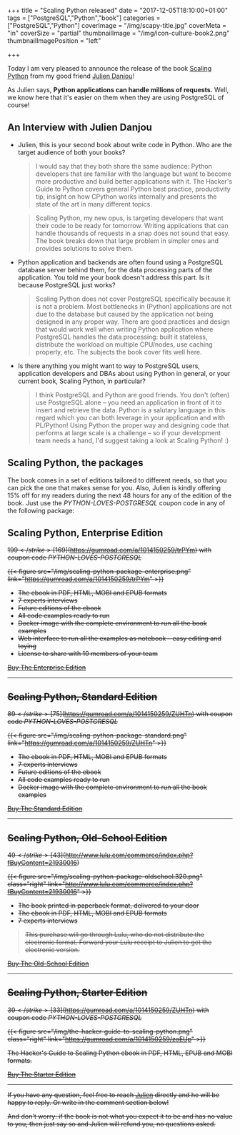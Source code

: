 +++
title = "Scaling Python released"
date = "2017-12-05T18:10:00+01:00"
tags = ["PostgreSQL","Python","book"]
categories = ["PostgreSQL","Python"]
coverImage = "/img/scapy-title.jpg"
coverMeta = "in"
coverSize = "partial"
thumbnailImage = "/img/icon-culture-book2.png"
thumbnailImagePosition = "left"

+++

Today I am very pleased to announce the release of the book [Scaling
Python](https://scaling-python.com) from my good friend [Julien
Danjou](https://julien.danjou.info/)!

As Julien says, **Python applications can handle millions of requests.**
Well, we know here that it's easier on them when they are using PostgreSQL
of course!

<!--more-->

## An Interview with Julien Danjou

  - Julien, this is your second book about write code in Python. Who are the
    target audience of both your books?

    > I would say that they both share the same audience: Python developers
    > that are familiar with the language but want to become more productive
    > and build better applications with it. The Hacker's Guide to Python
    > covers general Python best practice, productivity tip, insight on how
    > CPython works internally and presents the state of the art in many
    > different topics.
    
    > Scaling Python, my new opus, is targeting developers that want their
    > code to be ready for tomorrow. Writing applications that can handle
    > thousands of requests in a snap does not sound that easy. The book
    > breaks down that large problem in simpler ones and provides solutions
    > to solve them.
    
  - Python application and backends are often found using a PostgreSQL
    database server behind them, for the data processing parts of the
    application. You told me your book doesn't address this part. Is it
    because PostgreSQL just works?

    > Scaling Python does not cover PostgreSQL specifically because it is
    > not a problem. Most bottlenecks in (Python) applications are not due
    > to the database but caused by the application not being designed in
    > any proper way. There are good practices and design that would work
    > well when writing Python application where PostgreSQL handles the data
    > processing: built it stateless, distribute the workload on multiple
    > CPU/nodes, use caching properly, etc. The subjects the book cover fits
    > well here.

  - Is there anything you might want to way to PostgreSQL users, application
    developers and DBAs about using Python in general, or your current book,
    Scaling Python, in particular?

    > I think PostgreSQL and Python are good friends. You don't (often) use
    > PostgreSQL alone – you need an application in front of it to insert
    > and retrieve the data. Python is a salutary language in this regard
    > which you can both leverage in your application and with PL/Python!
    > Using Python the proper way and designing code that performs at large
    > scale is a challenge – so if your development team needs a hand, I'd
    > suggest taking a look at Scaling Python! :)

## Scaling Python, the packages

The book comes in a set of editions tailored to different needs, so that you
can pick the one that makes sense for you. Also, Julien is kindly offering
15% off for my readers during the next 48 hours for any of the edition of
the book. Just use the *PYTHON-LOVES-POSTGRESQL* coupon code in any of the
following package:

## Scaling Python, Enterprise Edition

<strike>$199</strike> [$169](https://gumroad.com/a/1014150259/trPYm) with
coupon code *PYTHON-LOVES-POSTGRESQL*

{{< figure src="/img/scaling-python-package-enterprise.png"
          link="https://gumroad.com/a/1014150259/trPYm" >}}

  - The ebook in PDF, HTML, MOBI and EPUB formats
  - 7 experts interviews
  - Future editions of the ebook
  - All code examples ready to run
  - Docker image with the complete environment to run all the book examples
  - Web interface to run all the examples as notebook – easy editing and toying
  - License to share with 10 members of your team

<div class="button buy">
  <a href="https://gumroad.com/a/1014150259/trPYm">Buy The Enterprise Edition</a>
</div>

<hr>

## Scaling Python, Standard Edition

<strike>$89</strike> [$75](https://gumroad.com/a/1014150259/ZUHTn) with
coupon code *PYTHON-LOVES-POSTGRESQL*

{{< figure src="/img/scaling-python-package-standard.png"
          link="https://gumroad.com/a/1014150259/ZUHTn" >}}

  - The ebook in PDF, HTML, MOBI and EPUB formats
  - 7 experts interviews
  - Future editions of the ebook
  - All code examples ready to run
  - Docker image with the complete environment to run all the book examples

<div class="button buy">
  <a href="https://gumroad.com/a/1014150259/ZUHTn">Buy The Standard Edition</a>
</div>

<hr>

## Scaling Python, Old-School Edition

<strike>$49</strike> [$43](http://www.lulu.com/commerce/index.php?fBuyContent=21930016)

{{< figure src="/img/scaling-python-package-oldschool.320.png"
         class="right"
          link="http://www.lulu.com/commerce/index.php?fBuyContent=21930016" >}}

 - The book printed in paperback format, delivered to your door
 - The ebook in PDF, HTML, MOBI and EPUB formats
 - 7 experts interviews
   
> This purchase will go through Lulu, who do not distribute the electronic
> format. Forward your Lulu receipt to Julien to get the electronic version.

<div class="button buy">
  <a href="http://www.lulu.com/commerce/index.php?fBuyContent=21930016">Buy The Old-School Edition</a>
</div>

<hr>

## Scaling Python, Starter Edition

<strike>$39</strike> [$33](https://gumroad.com/a/1014150259/ZUHTn) with
coupon code *PYTHON-LOVES-POSTGRESQL*

{{< figure src="/img/the-hacker-guide-to-scaling-python.png"
         class="right"
          link="https://gumroad.com/a/1014150259/zoEUp" >}}

The Hacker's Guide to Scaling Python ebook in PDF, HTML, EPUB and MOBI
formats.

<div class="button buy">
  <a href="https://gumroad.com/a/1014150259/zoEUp">Buy The Starter Edition</a>
</div>

<hr>

If you have any question, feel free to reach
[Julien](mailto:julien@danjou.info) directly and he will be happy to reply.
Or write in the comment section below!

And don't worry: if the book is not what you expect it to be and has no
value to you, then just say so and Julien will refund you, no questions
asked.

